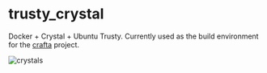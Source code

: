 # trusty_crystal

Docker + Crystal + Ubuntu Trusty. Currently used as the build environment for the [crafta](https://github.com/rainforestapp/crafta) project.

![crystals](https://imgix.bustle.com/uploads/image/2018/12/26/8b3af552-9eae-4257-b64a-e3abf0c51170-shutterstock_692254363.jpg?w=970&h=546&fit=crop&crop=faces&auto=format&q=70)

